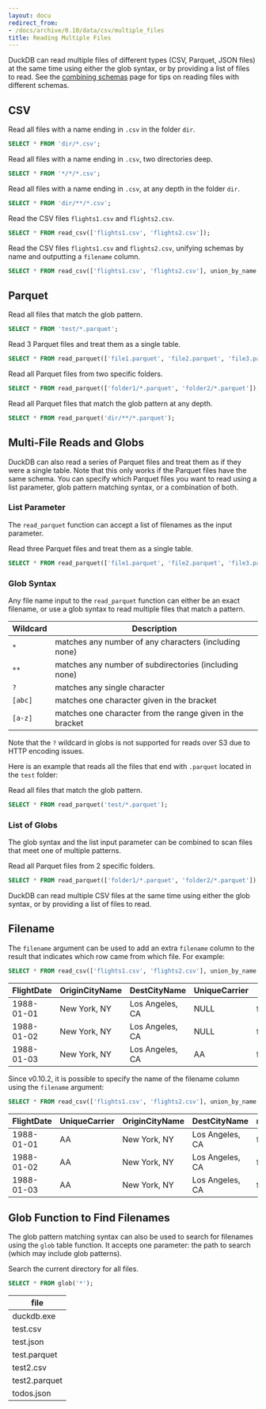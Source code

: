```yaml
---
layout: docu
redirect_from:
- /docs/archive/0.10/data/csv/multiple_files
title: Reading Multiple Files
---
```


DuckDB can read multiple files of different types (CSV, Parquet, JSON files) at the same time using either the glob syntax, or by providing a list of files to read.
See the [combining schemas](combining_schemas) page for tips on reading files with different schemas.

## CSV

Read all files with a name ending in `.csv` in the folder `dir`.

```sql
SELECT * FROM 'dir/*.csv';
```

Read all files with a name ending in `.csv`, two directories deep.

```sql
SELECT * FROM '*/*/*.csv';
```

Read all files with a name ending in `.csv`, at any depth in the folder `dir`.

```sql
SELECT * FROM 'dir/**/*.csv';
```

Read the CSV files `flights1.csv` and `flights2.csv`.

```sql
SELECT * FROM read_csv(['flights1.csv', 'flights2.csv']);
```

Read the CSV files `flights1.csv` and `flights2.csv`, unifying schemas by name and outputting a `filename` column.

```sql
SELECT * FROM read_csv(['flights1.csv', 'flights2.csv'], union_by_name = true, filename = true);
```

## Parquet

Read all files that match the glob pattern.

```sql
SELECT * FROM 'test/*.parquet';
```

Read 3 Parquet files and treat them as a single table.

```sql
SELECT * FROM read_parquet(['file1.parquet', 'file2.parquet', 'file3.parquet']);
```

Read all Parquet files from two specific folders.

```sql
SELECT * FROM read_parquet(['folder1/*.parquet', 'folder2/*.parquet']);
```

Read all Parquet files that match the glob pattern at any depth.

```sql
SELECT * FROM read_parquet('dir/**/*.parquet');
```

## Multi-File Reads and Globs

DuckDB can also read a series of Parquet files and treat them as if they were a single table. Note that this only works if the Parquet files have the same schema. You can specify which Parquet files you want to read using a list parameter, glob pattern matching syntax, or a combination of both.

### List Parameter

The `read_parquet` function can accept a list of filenames as the input parameter.

Read three Parquet files and treat them as a single table.

```sql
SELECT * FROM read_parquet(['file1.parquet', 'file2.parquet', 'file3.parquet']);
```

### Glob Syntax

Any file name input to the `read_parquet` function can either be an exact filename, or use a glob syntax to read multiple files that match a pattern.

<div class="narrow_table"></div>

|  Wildcard  |                        Description                        |
|------------|-----------------------------------------------------------|
| `*`        | matches any number of any characters (including none)     |
| `**`       | matches any number of subdirectories (including none)     |
| `?`        | matches any single character                              |
| `[abc]`    | matches one character given in the bracket                |
| `[a-z]`    | matches one character from the range given in the bracket |

Note that the `?` wildcard in globs is not supported for reads over S3 due to HTTP encoding issues.

Here is an example that reads all the files that end with `.parquet` located in the `test` folder:

Read all files that match the glob pattern.

```sql
SELECT * FROM read_parquet('test/*.parquet');
```

### List of Globs

The glob syntax and the list input parameter can be combined to scan files that meet one of multiple patterns.

Read all Parquet files from 2 specific folders.

```sql
SELECT * FROM read_parquet(['folder1/*.parquet', 'folder2/*.parquet']);
```

DuckDB can read multiple CSV files at the same time using either the glob syntax, or by providing a list of files to read.

## Filename

The `filename` argument can be used to add an extra `filename` column to the result that indicates which row came from which file. For example:

```sql
SELECT * FROM read_csv(['flights1.csv', 'flights2.csv'], union_by_name = true, filename = true);
```

<div class="narrow_table"></div>

| FlightDate | OriginCityName |  DestCityName   | UniqueCarrier |   filename   |
|------------|----------------|-----------------|---------------|--------------|
| 1988-01-01 | New York, NY   | Los Angeles, CA | NULL          | flights1.csv |
| 1988-01-02 | New York, NY   | Los Angeles, CA | NULL          | flights1.csv |
| 1988-01-03 | New York, NY   | Los Angeles, CA | AA            | flights2.csv |

Since v0.10.2, it is possible to specify the name of the filename column using the `filename` argument:

```sql
SELECT * FROM read_csv(['flights1.csv', 'flights2.csv'], union_by_name = true, filename = "my_filename_column");
```

| FlightDate | UniqueCarrier | OriginCityName |  DestCityName   | my_filename_column |
|------------|---------------|----------------|-----------------|--------------------|
| 1988-01-01 | AA            | New York, NY   | Los Angeles, CA | flights1.csv       |
| 1988-01-02 | AA            | New York, NY   | Los Angeles, CA | flights1.csv       |
| 1988-01-03 | AA            | New York, NY   | Los Angeles, CA | flights2.csv       |

## Glob Function to Find Filenames

The glob pattern matching syntax can also be used to search for filenames using the `glob` table function.
It accepts one parameter: the path to search (which may include glob patterns).

Search the current directory for all files.

```sql
SELECT * FROM glob('*');
```

<div class="narrow_table"></div>

|     file      |
|---------------|
| duckdb.exe    |
| test.csv      |
| test.json     |
| test.parquet  |
| test2.csv     |
| test2.parquet |
| todos.json    |